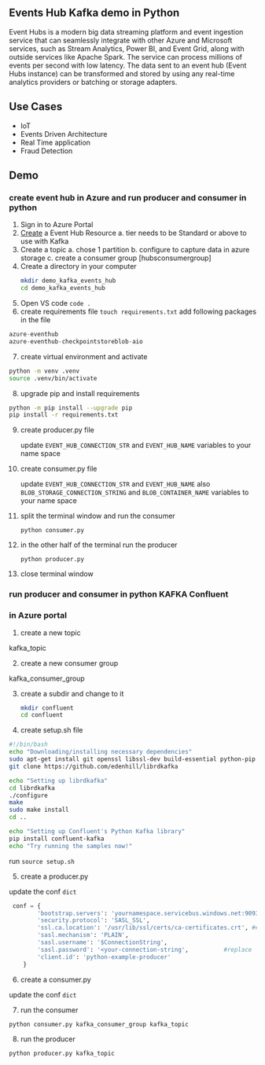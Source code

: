 ## Events Hub Kafka demo in Python

Event Hubs is a modern big data streaming platform and event ingestion service that can seamlessly integrate with other Azure and Microsoft services, such as Stream Analytics, Power BI, and Event Grid, along with outside services like Apache Spark. The service can process millions of events per second with low latency. The data sent to an event hub (Event Hubs instance) can be transformed and stored by using any real-time analytics providers or batching or storage adapters.


## Use Cases

- IoT
- Events Driven Architecture
- Real Time application
- Fraud Detection

## Demo

### create event hub in Azure and run producer and consumer in python

1. Sign in to Azure Portal
2. [Create](https://learn.microsoft.com/en-us/azure/event-hubs/event-hubs-create) a Event Hub Resource
    a. tier needs to be Standard or above to use with Kafka
3. Create a topic
    a. chose 1 partition
    b. configure to capture data in azure storage
    c. create a consumer group [hubsconsumergroup]
4. Create a directory in your computer
    ```bash
    mkdir demo_kafka_events_hub
    cd demo_kafka_events_hub
    ```
5. Open VS code
    `code .`
6. create requirements file
    `touch requirements.txt`
add following packages in the file
```python
azure-eventhub
azure-eventhub-checkpointstoreblob-aio
```
7. create virtual environment and activate
```bash
python -m venv .venv
source .venv/bin/activate
```
8. upgrade pip and install requirements
```bash
python -m pip install --upgrade pip
pip install -r requirements.txt
```
9. create producer.py file

    update `EVENT_HUB_CONNECTION_STR` and `EVENT_HUB_NAME`
    variables to your name space

10. create consumer.py file

    update `EVENT_HUB_CONNECTION_STR` and `EVENT_HUB_NAME`
    also `BLOB_STORAGE_CONNECTION_STRING` and `BLOB_CONTAINER_NAME`
    variables to your name space

11. split the terminal window and run the consumer

    `python consumer.py`

12. in the other half of the terminal run the producer

    `python producer.py`

13. close terminal window

### run producer and consumer in python KAFKA Confluent

### in Azure portal

1. create a new topic

kafka_topic

2. create a new consumer group

kafka_consumer_group

3. create a subdir and change to it

    ```bash
    mkdir confluent
    cd confluent
    ```
4. create setup.sh file

```bash
#!/bin/bash
echo "Downloading/installing necessary dependencies"
sudo apt-get install git openssl libssl-dev build-essential python-pip python-dev librdkafka-dev
git clone https://github.com/edenhill/librdkafka

echo "Setting up librdkafka"
cd librdkafka
./configure
make
sudo make install
cd ..

echo "Setting up Confluent's Python Kafka library"
pip install confluent-kafka
echo "Try running the samples now!"
```

run `source setup.sh`

5. create a producer.py

update the conf `dict`

```python
 conf = {
        'bootstrap.servers': 'yournamespace.servicebus.windows.net:9093', #replace
        'security.protocol': 'SASL_SSL',
        'ssl.ca.location': '/usr/lib/ssl/certs/ca-certificates.crt', ## if you are using ubuntu
        'sasl.mechanism': 'PLAIN',
        'sasl.username': '$ConnectionString',
        'sasl.password': '<your-connection-string',          #replace
        'client.id': 'python-example-producer'
    }
```

6. create a consumer.py

update the conf `dict`

7. run the consumer

`python consumer.py kafka_consumer_group kafka_topic`

8. run the producer

`python producer.py kafka_topic`










